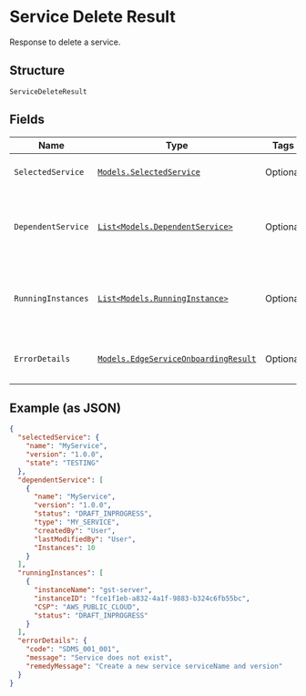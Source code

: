 
# Service Delete Result

Response to delete a service.

## Structure

`ServiceDeleteResult`

## Fields

| Name | Type | Tags | Description |
|  --- | --- | --- | --- |
| `SelectedService` | [`Models.SelectedService`](../../doc/models/selected-service.md) | Optional | Service which is selected. |
| `DependentService` | [`List<Models.DependentService>`](../../doc/models/dependent-service.md) | Optional | List of dependent services.<br>**Constraints**: *Maximum Items*: `2048` |
| `RunningInstances` | [`List<Models.RunningInstance>`](../../doc/models/running-instance.md) | Optional | List of running Instance.<br>**Constraints**: *Maximum Items*: `2048` |
| `ErrorDetails` | [`Models.EdgeServiceOnboardingResult`](../../doc/models/edge-service-onboarding-result.md) | Optional | Error response attribute of a service. |

## Example (as JSON)

```json
{
  "selectedService": {
    "name": "MyService",
    "version": "1.0.0",
    "state": "TESTING"
  },
  "dependentService": [
    {
      "name": "MyService",
      "version": "1.0.0",
      "status": "DRAFT_INPROGRESS",
      "type": "MY_SERVICE",
      "createdBy": "User",
      "lastModifiedBy": "User",
      "Instances": 10
    }
  ],
  "runningInstances": [
    {
      "instanceName": "gst-server",
      "instanceID": "fce1f1eb-a832-4a1f-9883-b324c6fb55bc",
      "CSP": "AWS_PUBLIC_CLOUD",
      "status": "DRAFT_INPROGRESS"
    }
  ],
  "errorDetails": {
    "code": "SDMS_001_001",
    "message": "Service does not exist",
    "remedyMessage": "Create a new service serviceName and version"
  }
}
```

